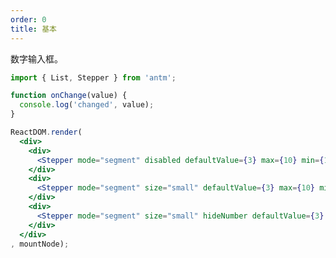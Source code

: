 ```yaml
---
order: 0
title: 基本
---
```


数字输入框。

````jsx
import { List, Stepper } from 'antm';

function onChange(value) {
  console.log('changed', value);
}

ReactDOM.render(
  <div>
    <div>
      <Stepper mode="segment" disabled defaultValue={3} max={10} min={1} onChange={onChange} />
    </div>
    <div>
      <Stepper mode="segment" size="small" defaultValue={3} max={10} min={1} onChange={onChange} />
    </div>
    <div>
      <Stepper mode="segment" size="small" hideNumber defaultValue={3} max={10} min={1} onChange={onChange} />
    </div>
  </div>
, mountNode);
````


<style>
.code-box-demo {
}
.code-box-demo .am-stepper {
  width: 180px;
}
</style>
